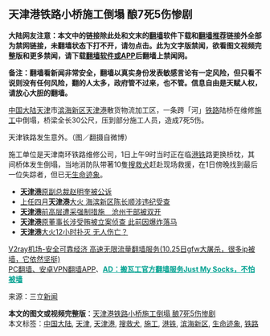  <h2>天津港铁路小桥施工倒塌 酿7死5伤惨剧</h2> <p class="notice"><b>大陆网友注意：本文中的链接除此处和文末的<a href="https://github.com/bannedbook/fanqiang" >翻墙</a>软件下载和<a href="https://github.com/killgcd/justmysocks/blob/master/README.md">翻墙推荐</a>链接外全部为禁网链接，未翻墙状态下打不开，请勿点击。此为文字版禁闻，欲看图文视频完整版和更多禁闻，请下载<a href="https://github.com/bannedbook/fanqiang">翻墙软件或APP</a>后翻墙上禁闻网。</p><p>备注：翻墙看新闻非常安全，翻墙以真实身份发表敏感言论有一定风险，但只看不说则没有任何风险，翻的人太多，政府管不过来，也不管。信息自由是天赋人权，请放心大胆的翻墙。</b></p>  <div class="entry"> <p><span class='wp_keywordlink_affiliate'><a href="https://www.bannedbook.org/" title="中国" target="_blank">中国</a></span><span class='wp_keywordlink_affiliate'><a href="https://www.bannedbook.org/" title="大陆" target="_blank">大陆</a></span><a href="https://www.bannedbook.org/bnews/tag/%e5%a4%a9%e6%b4%a5/" class="st_tag internal_tag" rel="tag" title="标签 天津 下的日志">天津</a>市<a href="https://www.bannedbook.org/bnews/tag/%E6%BB%A8%E6%B5%B7%E6%96%B0%E5%8C%BA/" class="st_tag internal_tag" rel="tag" title="标签 滨海新区 下的日志">滨海新区</a><a href="https://www.bannedbook.org/bnews/tag/%E5%A4%A9%E6%B4%A5%E6%B8%AF/" class="st_tag internal_tag" rel="tag" title="标签 天津港 下的日志">天津港</a>散货物流加工区，一条跨「河」<a href="https://www.bannedbook.org/bnews/tag/%e9%93%81%e8%b7%af/" class="st_tag internal_tag" rel="tag" title="标签 铁路 下的日志">铁路</a>陆桥在维修<a href="https://www.bannedbook.org/bnews/tag/%e6%96%bd%e5%b7%a5/" class="st_tag internal_tag" rel="tag" title="标签 施工 下的日志">施工</a>中倒塌，桥梁全长30公尺，压到部分施工人员，造成7死5伤。</p> <p></p> <p>天津铁路发生意外。（图／翻摄自微博）</p>  <p>施工单位是天津南环铁路维修公司，1日上午9时当时正在临<a href="https://www.bannedbook.org/bnews/tag/%E6%B8%AF%E9%93%81/" class="st_tag internal_tag" rel="tag" title="标签 港铁 下的日志">港铁</a>路更换桥枕，其间桥体发生倒塌，当地消防队带著10隻<a href="https://www.bannedbook.org/bnews/tag/%E6%90%9C%E6%95%91%E7%8A%AC/" class="st_tag internal_tag" rel="tag" title="标签 搜救犬 下的日志">搜救犬</a>赶赴现场救援，在1日傍晚找到最后一位失踪者，但已无<a href="https://www.bannedbook.org/bnews/tag/%E7%94%9F%E5%91%BD%E8%BF%B9%E8%B1%A1/" class="st_tag internal_tag" rel="tag" title="标签 生命迹象 下的日志">生命迹象</a>。</p> <ul class='op-related-articles' title='相关阅读'> <li><a href='https://www.bannedbook.org/bnews/baitai/20190718/1160405.html' target='_blank'><b>天津港</b>原副总裁赵明奎被公诉</a></li> <li><a href='https://www.bannedbook.org/bnews/headline/20180503/936955.html' target='_blank'>上任四月<b>天津港</b>大火    海滨新区陈长顺涉违纪受查</a></li> <li><a href='https://www.bannedbook.org/bnews/headline/20170614/774400.html' target='_blank'><b>天津港</b>前高层遭采强制措施　沧州干部被双开</a></li> <li><a href='https://www.bannedbook.org/bnews/headline/20170614/774288.html' target='_blank'><b>天津港</b>原董事长涉受贿被立案侦查 此前因爆炸落马</a></li> <li><a href='https://www.bannedbook.org/bnews/cnnews/20170602/768017.html' target='_blank'><b>天津港</b>大火12小时扑灭 无人伤亡？</a></li> </ul> <p class="texttj"> <a href="https://www.bannedbook.org/forum23/topic22702.html" target="_blank">V2ray机场-安全可靠经济 高速无限流量翻墙服务(10.25日gfw大屠杀，很多ip被墙，它依然坚挺)</a><br/> <a href="https://github.com/bannedbook/fanqiang/wiki/%E7%A6%81%E9%97%BB%E7%BD%91%E5%AE%89%E5%8D%93%E7%BF%BB%E5%A2%99%E6%96%B0%E9%97%BBAPP" target="_blank">PC翻墙、安卓VPN翻墙APP</a>、<span onclick="window.open('https://github.com/killgcd/justmysocks/blob/master/README.md')" style="font-weight:bold;color:#00A191;cursor:pointer;text-decoration:underline;outline:none">AD：搬瓦工官方翻墙服务Just My Socks，不怕被墙</span></p><p> 来源：三立<span class='wp_keywordlink_affiliate'><a href="https://www.bannedbook.org/" title="新闻">新闻</a></span> </p><a name='sharetosocial'></a>       <div><b>本文的图文或视频完整版</b>：<a href='https://www.bannedbook.org/bnews/cbnews/20201102/1424083.html'>天津港铁路小桥施工倒塌 酿7死5伤惨剧</a></div>  </div><!--END ENTRY--> <div class="postfooter"> <div>本文标签：<a href="https://www.bannedbook.org/bnews/tag/%e4%b8%ad%e5%9b%bd%e5%a4%a7%e9%99%86/" rel="tag">中国大陆</a>, <a href="https://www.bannedbook.org/bnews/tag/%e5%a4%a9%e6%b4%a5/" rel="tag">天津</a>, <a href="https://www.bannedbook.org/bnews/tag/%E5%A4%A9%E6%B4%A5%E6%B8%AF/" rel="tag">天津港</a>, <a href="https://www.bannedbook.org/bnews/tag/%E6%90%9C%E6%95%91%E7%8A%AC/" rel="tag">搜救犬</a>, <a href="https://www.bannedbook.org/bnews/tag/%e6%96%bd%e5%b7%a5/" rel="tag">施工</a>, <a href="https://www.bannedbook.org/bnews/tag/%E6%B8%AF%E9%93%81/" rel="tag">港铁</a>, <a href="https://www.bannedbook.org/bnews/tag/%E6%BB%A8%E6%B5%B7%E6%96%B0%E5%8C%BA/" rel="tag">滨海新区</a>, <a href="https://www.bannedbook.org/bnews/tag/%E7%94%9F%E5%91%BD%E8%BF%B9%E8%B1%A1/" rel="tag">生命迹象</a>, <a href="https://www.bannedbook.org/bnews/tag/%e9%93%81%e8%b7%af/" rel="tag">铁路</a></div>  </div><!--END POSTFOOTER--> 